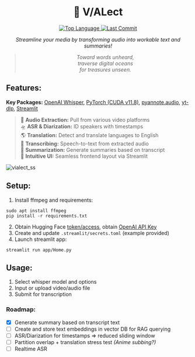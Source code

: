 <h1 align="center">👾 V/ALect</h1>

<div align="center">
    <a href="https://github.com/imgta/vialect/search?l=python" target="_blank">
        <img src="https://img.shields.io/github/languages/top/imgta/vialect" alt="Top Language"/>
    </a>
        <a href="https://github.com/imgta/vialect/commits/main" target="_blank">
        <img src="https://img.shields.io/github/last-commit/imgta/vialect" alt="Last Commit"/>
    </a>
</div>

<p align="center"><em>Streamline your media by transforming audio into workable text and summaries!</em></p>

><div align="center"><em>Toward words unheard,<br>traverse digital oceans<br>for treasures unseen.</em></div>


## Features:
**Key Packages:**  [OpenAI Whisper](https://github.com/openai/whisper), [PyTorch (CUDA v11.8)](https://pytorch.org/get-started/locally/), [pyannote.audio](https://github.com/pyannote/pyannote-audio), [yt-dlp](https://github.com/yt-dlp/yt-dlp), [Streamlit](https://github.com/streamlit/streamlit)

>📡 **Audio Extraction:** Pull from various video platforms  
🛸 **ASR & Diarization:** ID speakers with timestamps  
🌎 **Translation:** Detect and translate languages to English  
🤖 **Transcribing:** Speech-to-text from extracted audio  
💬 **Summarization:** Generate summaries based on transcript  
🚀 **Intuitive UI:** Seamless frontend layout via Streamlit

![vialect_ss](https://github.com/imgta/vialect/assets/126015138/bed7b8c4-2994-4a2f-82e4-ee2636194d22)

## Setup:
1. Install ffmpeg and requirements:
```console
sudo apt install ffmpeg
pip install -r requirements.txt
```
2. Obtain Hugging Face [token/access](https://huggingface.co/pyannote/speaker-diarization-3.1), obtain [OpenAI API Key](https://platform.openai.com/api-keys)
3. Create and update `.streamlit/secrets.toml` (example provided)
4. Launch streamlit app:
```console
streamlit run app/Home.py
```

## Usage:
1. Select whisper model and options
2. Input or upload video/audio file
3. Submit for transcription

### Roadmap:
- [x] Generate summary based on transcript text
- [ ] Create and store text embeddings in vector DB for RAG querying
- [ ] ASR/Diarization for timestamps => reduced sliding window
- [ ] Partition overlap + translation stress test _(Anime subbing?)_
- [ ] Realtime ASR
